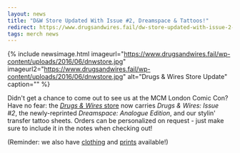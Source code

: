 ```yaml
---
layout: news
title: "D&W Store Updated With Issue #2, Dreamspace & Tattoos!"
redirect: https://www.drugsandwires.fail/dw-store-updated-with-issue-2-dreamspace-tattoos/
tags: merch news
---
```


{% include newsimage.html imageurl="https://www.drugsandwires.fail/wp-content/uploads/2016/06/dnwstore.jpg" imageurl2="https://www.drugsandwires.fail/wp-content/uploads/2016/06/dnwstore.jpg" alt="Drugs &amp; Wires Store Update" caption="" %}

Didn't get a chance to come out to see us at the MCM London Comic Con? Have no fear: the [_Drugs &amp; Wires_](http://dnwcomic.storenvy.com/)[ store](http://dnwcomic.storenvy.com/) now carries *Drugs &amp; Wires: Issue #2*, the newly-reprinted *Dreamspace: Analogue Edition*, and our stylin' transfer tattoo sheets. Orders can be personalized on request - just make sure to include it in the notes when checking out!

(Reminder: we also have [clothing](http://shop.spreadshirt.co.uk/dnwmerch/) and [prints](http://www.redbubble.com/people/cryoclaire/portfolio) available!)
